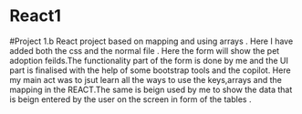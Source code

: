# React1
#Project 1.b
React project based on mapping and using arrays .
Here I have added both the css and the normal file .
Here the form will show the pet adoption feilds.The functionality part of the form is done by me and the UI part is finalised with the help of some bootstrap tools and the copilot.
Here my main act was to jsut learn all the ways to use the keys,arrays and the mapping in the REACT.The same is beign used by me to show the data that is beign entered by the user on the screen in form of the tables .
